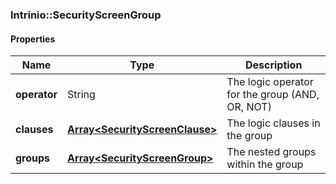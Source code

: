 

[//]: # (CLASS:Intrinio::SecurityScreenGroup)

[//]: # (KIND:object)

### Intrinio::SecurityScreenGroup

#### Properties

[//]: # (START_DEFINITION)

Name | Type | Description
------------ | ------------- | -------------
**operator** | String | The logic operator for the group (AND, OR, NOT) &nbsp;
**clauses** | [**Array&lt;SecurityScreenClause&gt;**](SecurityScreenClause.md) | The logic clauses in the group &nbsp;
**groups** | [**Array&lt;SecurityScreenGroup&gt;**](SecurityScreenGroup.md) | The nested groups within the group &nbsp;

[//]: # (END_DEFINITION)


[//]: # (CONTAINED_CLASS:Intrinio::SecurityScreenClause)


[//]: # (CONTAINED_CLASS:Intrinio::SecurityScreenGroup)




